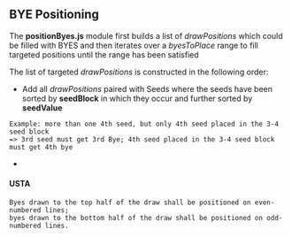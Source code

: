 ## BYE Positioning

The **positionByes.js** module first builds a list of *drawPositions* which could be filled with BYES and then iterates over a *byesToPlace* range to fill targeted positions until the range has been satisfied

The list of targeted *drawPositions* is constructed in the following order:

- Add all *drawPositions* paired with Seeds where the seeds have been sorted by **seedBlock** in which they occur and further sorted by **seedValue**

```
Example: more than one 4th seed, but only 4th seed placed in the 3-4 seed block
=> 3rd seed must get 3rd Bye; 4th seed placed in the 3-4 seed block must get 4th bye
```

- 

#### USTA
```
Byes drawn to the top half of the draw shall be positioned on even-numbered lines;
byes drawn to the bottom half of the draw shall be positioned on odd-numbered lines.
```
